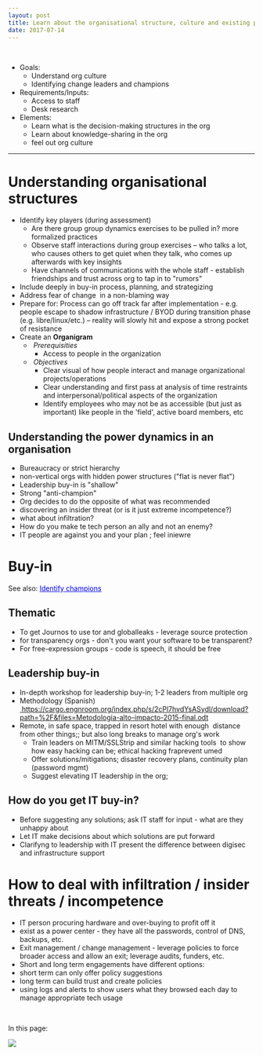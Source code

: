 ```yaml
---
layout: post
title: Learn about the organisational structure, culture and existing policies
date: 2017-07-14
---
```


<body class="mceContentBody aui-theme-default wiki-content fullsize">
<p> </p> <div class="contentLayout2">
<div class="columnLayout two-equal" data-layout="two-equal">
<div class="cell normal" data-type="normal">
<div class="innerCell">
<ul><li>Goals:<ul><li>Understand org culture</li><li>Identifying change leaders and champions</li></ul></li><li>Requirements/Inputs:<ul><li>Access to staff</li><li>Desk research</li></ul></li><li>Elements:<ul><li>Learn what is the decision-making structures in the org</li><li>Learn about knowledge-sharing in the org</li><li>feel out org culture</li></ul></li></ul><hr/><h1>Understanding organisational structures</h1><ul><li>Identify key players (during assessment)<ul><li>Are there group group dynamics exercises to be pulled in? more formalized practices</li><li>Observe staff interactions during group exercises – who talks a lot, who causes others to get quiet when they talk, who comes up afterwards with key insights</li><li>Have channels of communications with the whole staff - establish friendships and trust across org to tap in to "rumors"</li></ul></li><li>Include deeply in buy-in process, planning, and strategizing</li><li>Address fear of change  in a non-blaming way</li><li>Prepare for: Process can go off track far after implementation - e.g. people escape to shadow infrastructure / BYOD during transition phase (e.g. libre/linux/etc.) – reality will slowly hit and expose a strong pocket of resistance</li><li>Create an <strong>Organigram</strong><ul><li> <em>Prerequisities</em><br class="atl-forced-newline"/><ul><li>Access to people in the organization</li></ul></li><li> <em>Objectives</em><br class="atl-forced-newline"/><ul><li>Clear visual of how people interact and manage organizational projects/operations</li></ul><ul><li>Clear understanding and first pass at analysis of time restraints and interpersonal/political aspects of the organization</li></ul><ul><li>Identify employees who may not be as accessible (but just as important) like people in the 'field', active board members, etc</li></ul></li></ul></li></ul><h2>Understanding the power dynamics in an organisation</h2><ul><li>Bureaucracy or strict hierarchy</li><li>non-vertical orgs with hidden power structures ("flat is never flat")</li><li>Leadership buy-in is "shallow"</li><li>Strong "anti-champion"</li><li>Org decides to do the opposite of what was recommended</li><li>discovering an insider threat (or is it just extreme incompetence?)</li><li>what about infiltration?</li><li>How do you make te tech person an ally and not an enemy?</li><li>IT people are against you and your plan ; feel iniewre</li></ul><h1>Buy-in</h1><p>See also: <a class="confluence-link unresolved" data-content-title="/wiki/display/OrgSec/Identify+champions" data-linked-resource-default-alias="/wiki/display/OrgSec/Identify+champions" href="#"><span style="color: rgb(0,0,238);"><span style="text-decoration: underline;">Identify champions</span></span></a></p><h2>Thematic</h2><ul><li>To get Journos to use tor and globalleaks - leverage source protection</li><li>for transparency orgs - don't you want your software to be transparent?</li><li>For free-expression groups - code is speech, it should be free</li></ul><h2>Leadership buy-in</h2><ul><li>In-depth workshop for leadership buy-in; 1-2 leaders from multiple org</li><li>Methodology (Spanish) <a href="https://cargo.engnroom.org/index.php/s/2cPl7hvdYsASydl/download?path=%2F&amp;files=Metodologia-alto-impacto-2015-final.odt"><span style="color: rgb(0,0,238);"> </span></a><a class="external-link" href="https://cargo.engnroom.org/index.php/s/2cPl7hvdYsASydl/download?path=%2F&amp;files=Metodologia-alto-impacto-2015-final.odt+" rel="nofollow">https://cargo.engnroom.org/index.php/s/2cPl7hvdYsASydl/download?path=%2F&amp;files=Metodologia-alto-impacto-2015-final.odt</a></li><li>Remote, in safe space, trapped in resort hotel with enough  distance from other things;; but also long breaks to manage org's work<ul><li>Train leaders on MITM/SSLStrip and similar hacking tools  to show how easy hacking can be; ethical hacking fraprevent umed</li><li>Offer solutions/mitigations; disaster recovery plans, continuity plan (password mgmt)</li><li>Suggest elevating IT leadership in the org;</li></ul></li></ul><h2>How do you get IT buy-in?</h2><ul><li>Before suggesting any solutions; ask IT staff for input - what are they unhappy about</li><li>Let IT make decisions about which solutions are put forward</li><li>Clarifyng to leadership with IT present the difference between digisec and infrastructure support</li></ul><h1>How to deal with infiltration / insider threats / incompetence</h1><ul><li>IT person procuring hardware and over-buying to profit off it</li><li>exist as a power center - they have all the passwords, control of DNS, backups, etc.</li><li>Exit management / change management - leverage policies to force broader access and allow an exit; leverage audits, funders, etc.</li><li>Short and long term engagements have different options:</li><li>short term can only offer policy suggestions</li><li>long term can build trust and create policies</li><li>using logs and alerts to show users what they browsed each day to manage appropriate tech usage</li></ul><p> </p></div>
</div>
<div class="cell normal" data-type="normal">
<div class="innerCell">
<p>In this page:</p><p><img class="editor-inline-macro" data-macro-id="e5d80e38-dfd6-4220-a247-c449abbddba7" data-macro-name="toc" data-macro-schema-version="1" src="/plugins/servlet/confluence/placeholder/macro?definition=e3RvY30&amp;locale=en_GB&amp;version=2"/></p></div>
</div>
</div>
</div>
<p> </p>
</body>